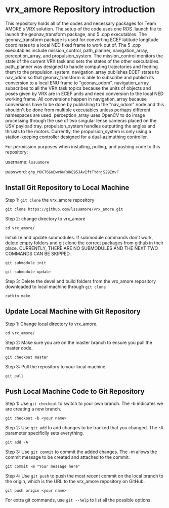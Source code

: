 # vrx_amore Repository introduction
This repository holds all of the codes and necessary packages for Team AMORE's VRX solution. The setup of the code uses one ROS .launch file to launch the geonav_transform package, and 5 .cpp executables. The geonav_transform package is used for converting ECEF latitude longitude coordinates to a local NED fixed frame to work out of. The 5 .cpp executables include mission_control, path_planner, navigation_array, perception_array, and propulsion_system. The mission_control monitors the state of the current VRX task and sets the states of the other executables. path_planner was designed to handle computing trajectories and feeding them to the propulsion_system. navigation_array publishes ECEF states to nav_odom so that geonav_transform is able to subscribe and publish its conversion to a local ENU frame to "geonav_odom". navigation_array subscribes to all the VRX task topics because the units of objects and poses given by VRX are in ECEF units and need conversion to the local NED working frame. All conversions happen in navigation_array because conversions have to be done by publishing to the "nav_odom" node and this shouldn't be done from multiple executables unless perhaps different namespaces are used. perception_array uses OpenCV to do image processing through the use of two singular lense cameras placed on the USV payload tray. propulsion_system handles outputting the angles and thrusts to the motors. Currently, the propulsion_system is only using a station-keeping controller designed for a dual-azimuthing controller. 

For permission purposes when installing, pulling, and pushing code to this repository:

username: ```lssuamore```

password: ```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```

## Install Git Repository to Local Machine
Step 1: ```git clone``` the vrx_amore repository
```
git clone https://github.com/lssuamore/vrx_amore.git
```
Step 2: change directory to vrx_amore
```
cd vrx_amore/
```
Initialize and update submodules. If submodule commands don't work, delete empty folders and git clone the correct packages from github in their place. CURRENTLY, THERE ARE NO SUBMODULES AND THE NEXT TWO COMMANDS CAN BE SKIPPED.
```
git submodule init
```
```
git submodule update
```
Step 3: Delete the devel and build folders from the vrx_amore repository downloaded to local machine through ```git clone```
```
catkin_make
```

## Update Local Machine with Git Repository
Step 1: Change local directory to vrx_amore.
```
cd vrx_amore/
```
Step 2: Make sure you are on the master branch to ensure you pull the master code.
```
git checkout master
```
Step 3: Pull the repository to your local machine.
```
git pull
```

## Push Local Machine Code to Git Repository
Step 1: Use ```git checkout``` to switch to your own branch. The -b indicates we are creating a new branch.
```
git checkout -b <your name>
```
Step 2: Use ```git add``` to add changes to be tracked that you changed. The -A parameter specificlly sets everything.
```
git add -A
```
Step 3: Use ```git commit``` to commit the added changes. The -m allows the commit message to be created and attached to the commit.
```
git commit -m "Your message here"
```
Step 4: Use ```git push``` to push the most recent commit on the local branch <your name> to the origin, which is the URL to the vrx_amore repository on GitHub.
```
git push origin <your name>
```

For extra git commands, use ```git --help``` to list all the possible options.

